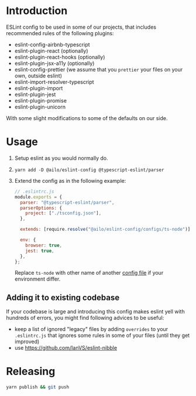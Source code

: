 # Introduction

ESLint config to be used in some of our projects, that includes recommended rules of the following plugins:

- eslint-config-airbnb-typescript
- eslint-plugin-react (optionally)
- eslint-plugin-react-hooks (optionally)
- eslint-plugin-jsx-a11y (optionally)
- eslint-config-prettier (we assume that you `prettier` your files on your own, outside eslint)
- eslint-import-resolver-typescript
- eslint-plugin-import
- eslint-plugin-jest
- eslint-plugin-promise
- eslint-plugin-unicorn

With some slight modifications to some of the defaults on our side.

# Usage

1. Setup eslint as you would normally do.

2. `yarn add -D @ailo/eslint-config @typescript-eslint/parser`

3. Extend the config as in the following example:

   ```js
   // .eslintrc.js
   module.exports = {
     parser: "@typescript-eslint/parser",
     parserOptions: {
       project: ["./tsconfig.json"],
     },

     extends: [require.resolve("@ailo/eslint-config/configs/ts-node")],

     env: {
       browser: true,
       jest: true,
     },
   };
   ```

   Replace `ts-node` with other name of another [config file](https://github.com/ailohq/ailo-eslint-config/tree/master/configs) if your environment differ.

## Adding it to existing codebase

If your codebase is large and introducing this config makes eslint yell with hundreds of errors, you might find following advices to be useful:

- keep a list of ignored "legacy" files by adding `overrides` to your `.eslintrc.js` that ignores some rules in some of your files (until they get improved)
- use https://github.com/IanVS/eslint-nibble

# Releasing

```sh
yarn publish && git push
```

